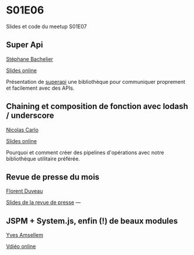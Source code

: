 S01E06
======

Slides et code du meetup S01E07

Super Api
-----------------------------------
[Stéphane Bachelier](https://twitter.com/sbachelier)

[Slides online](http://slides.com/stephanebachelier/deck#/)

Présentation de [superapi](https://github.com/stephanebachelier/superapi) une bibliothèque pour communiquer proprement et facilement avec des APIs.

Chaining et composition de fonction avec lodash / underscore
-------------------------------
[Nicolas Carlo](https://twitter.com/nicoespeon)

[Slides online](http://slides.com/nicoespeon/composition-chaining-lodash#/)

Pourquoi et comment créer des pipelines d'opérations avec notre bibliothèque utilitaire préférée.

Revue de presse du mois
-----------------------
[Florent Duveau](https://twitter.com/florentduveau)

[Slides de la revue de presse](http://slides.com/florentduveau/revue-de-presse#/)
—

JSPM + System.js, enfin (!) de beaux modules
-------------------------------
[Yves Amsellem](amsellemyves)

[Vdiéo online](http://glenmaddern.com/articles/javascript-in-2015)
